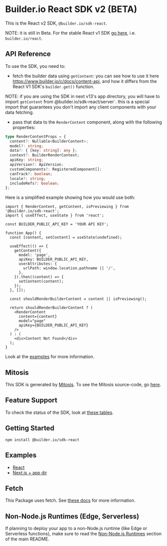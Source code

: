 # Builder.io React SDK v2 (BETA)

This is the React v2 SDK, `@builder.io/sdk-react`.

NOTE: it is still in Beta. For the stable React v1 SDK [go here](../../../react/), i.e. `builder.io/react`.

## API Reference

To use the SDK, you need to:

- fetch the builder data using `getContent`: you can see how to use it here https://www.builder.io/c/docs/content-api, and how it differs from the React V1 SDK's `builder.get()` function.

NOTE: if you are using the SDK in next v13's app directory, you will have to import `getContent` from @builder.io/sdk-react/server`. this is a special import that guarantees you don't import any client components with your data fetching.

- pass that data to the `RenderContent` component, along with the following properties:

```ts
type RenderContentProps = {
  content?: Nullable<BuilderContent>;
  model?: string;
  data?: { [key: string]: any };
  context?: BuilderRenderContext;
  apiKey: string;
  apiVersion?: ApiVersion;
  customComponents?: RegisteredComponent[];
  canTrack?: boolean;
  locale?: string;
  includeRefs?: boolean;
};
```

Here is a simplified example showing how you would use both:

```tsx
import { RenderContent, getContent, isPreviewing } from '@builder.io/sdk-react';
import { useEffect, useState } from 'react';

const BUILDER_PUBLIC_API_KEY = 'YOUR API KEY';

function App() {
  const [content, setContent] = useState(undefined);

  useEffect(() => {
    getContent({
      model: 'page',
      apiKey: BUILDER_PUBLIC_API_KEY,
      userAttributes: {
        urlPath: window.location.pathname || '/',
      },
    }).then((content) => {
      setContent(content);
    });
  }, []);

  const shouldRenderBuilderContent = content || isPreviewing();

  return shouldRenderBuilderContent ? (
    <RenderContent
      content={content}
      model="page"
      apiKey={BUILDER_PUBLIC_API_KEY}
    />
  ) : (
    <div>Content Not Found</div>
  );
}
```

Look at the [examples](#examples) for more information.

## Mitosis

This SDK is generated by [Mitosis](https://github.com/BuilderIO/mitosis). To see the Mitosis source-code, go [here](../../).

## Feature Support

To check the status of the SDK, look at [these tables](../../README.md#feature-implementation).

## Getting Started

```
npm install @builder.io/sdk-react
```

## Examples

- [React](../../../../examples/react-v2/)
- [Next.js + app dir](../../../../examples/next-app-directory)

## Fetch

This Package uses fetch. See [these docs](https://github.com/BuilderIO/this-package-uses-fetch/blob/main/README.md) for more information.

## Non-Node.js Runtimes (Edge, Serverless)

If planning to deploy your app to a non-Node.js runtime (like Edge or Serverless functions), make sure to read the [Non-Node.js Runtimes](../../README.md#non-nodejs-runtimes-edge-serverless) section of the main README.
